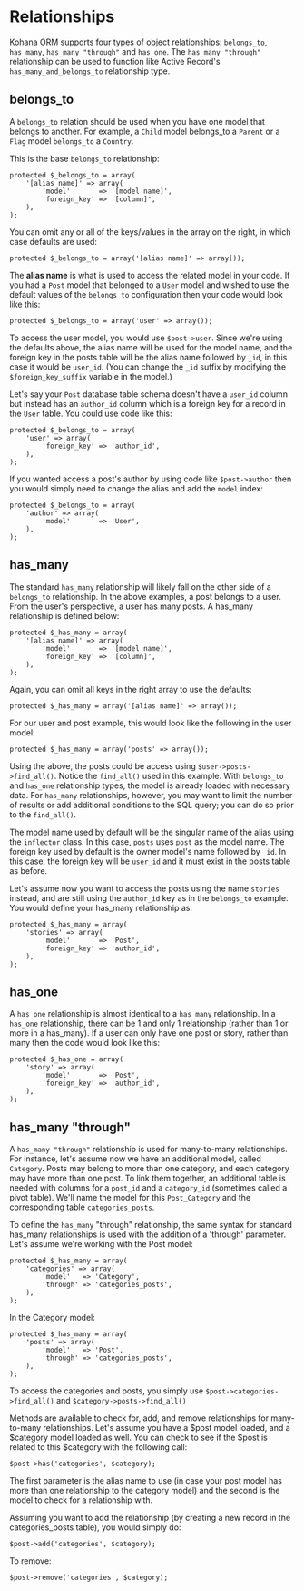 # Relationships

Kohana ORM supports four types of object relationships: `belongs_to`, `has_many`, `has_many "through"` and `has_one`. The `has_many "through"` relationship can be used to function like Active Record's `has_many_and_belongs_to` relationship type.

## belongs_to

A `belongs_to` relation should be used when you have one model that belongs to another. For example, a `Child` model belongs_to a `Parent` or a `Flag` model `belongs_to` a `Country`.

This is the base `belongs_to` relationship:

	protected $_belongs_to = array(
		'[alias name]' => array(
			'model'       => '[model name]',
			'foreign_key' => '[column]',
		),
	);

You can omit any or all of the keys/values in the array on the right, in which case defaults are used:

	protected $_belongs_to = array('[alias name]' => array());

The **alias name** is what is used to access the related model in your code. If you had a `Post` model that belonged to a `User` model and wished to use the default values of the `belongs_to` configuration then your code would look like this:

	protected $_belongs_to = array('user' => array());

To access the user model, you would use `$post->user`. Since we're using the defaults above, the alias name will be used for the model name, and the foreign key in the posts table will be the alias name followed by `_id`, in this case it would be `user_id`. (You can change the `_id` suffix by modifying the `$foreign_key_suffix` variable in the model.)

Let's say your `Post` database table schema doesn't have a `user_id` column but instead has an `author_id` column which is a foreign key for a record in the `User` table. You could use code like this:

	protected $_belongs_to = array(
		'user' => array(
			'foreign_key' => 'author_id',
		),
	);

If you wanted access a post's author by using code like `$post->author` then you would simply need to change the alias and add the `model` index:

	protected $_belongs_to = array(
		'author' => array(
			'model'       => 'User',
		),
	);

## has_many

The standard `has_many` relationship will likely fall on the other side of a `belongs_to` relationship. In the above examples, a post belongs to a user. From the user's perspective, a user has many posts. A has_many relationship is defined below:

	protected $_has_many = array(
		'[alias name]' => array(
			'model'       => '[model name]',
			'foreign_key' => '[column]',
		),
	);

Again, you can omit all keys in the right array to use the defaults:

	protected $_has_many = array('[alias name]' => array());

For our user and post example, this would look like the following in the user model:

	protected $_has_many = array('posts' => array());

Using the above, the posts could be access using `$user->posts->find_all()`. Notice the `find_all()` used in this example. With `belongs_to` and `has_one` relationship types, the model is already loaded with necessary data. For `has_many` relationships, however, you may want to limit the number of results or add additional conditions to the SQL query; you can do so prior to the `find_all()`.

The model name used by default will be the singular name of the alias using the `inflector` class. In this case, `posts` uses `post` as the model name. The foreign key used by default is the owner model's name followed by `_id`. In this case, the foreign key will be `user_id` and it must exist in the posts table as before.

Let's assume now you want to access the posts using the name `stories` instead, and are still using the `author_id` key as in the `belongs_to` example. You would define your has_many relationship as:

	protected $_has_many = array(
		'stories' => array(
			'model'       => 'Post',
			'foreign_key' => 'author_id',
		),
	);

## has_one

A `has_one` relationship is almost identical to a `has_many` relationship. In a `has_one` relationship, there can be 1 and only 1 relationship (rather than 1 or more in a has_many). If a user can only have one post or story, rather than many then the code would look like this:

	protected $_has_one = array(
		'story' => array(
			'model'       => 'Post',
			'foreign_key' => 'author_id',
		),
	);

## has_many "through"

A `has_many "through"` relationship is used for many-to-many relationships. For instance, let's assume now we have an additional model, called `Category`. Posts may belong to more than one category, and each category may have more than one post. To link them together, an additional table is needed with columns for a `post_id` and a `category_id` (sometimes called a pivot table). We'll name the model for this `Post_Category` and the corresponding table `categories_posts`.

To define the `has_many` "through" relationship, the same syntax for standard has_many relationships is used with the addition of a 'through' parameter. Let's assume we're working with the Post model:

	protected $_has_many = array(
		'categories' => array(
			'model'   => 'Category',
			'through' => 'categories_posts',
		),
	);

In the Category model:

	protected $_has_many = array(
		'posts' => array(
			'model'   => 'Post',
			'through' => 'categories_posts',
		),
	);

To access the categories and posts, you simply use `$post->categories->find_all()` and `$category->posts->find_all()`

Methods are available to check for, add, and remove relationships for many-to-many relationships. Let's assume you have a $post model loaded, and a $category model loaded as well. You can check to see if the $post is related to this $category with the following call:

	$post->has('categories', $category);

The first parameter is the alias name to use (in case your post model has more than one relationship to the category model) and the second is the model to check for a relationship with.

Assuming you want to add the relationship (by creating a new record in the categories_posts table), you would simply do:

	$post->add('categories', $category);

To remove:

	$post->remove('categories', $category);
